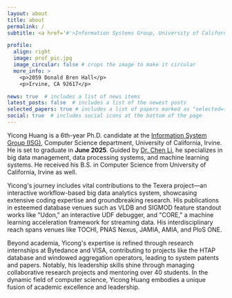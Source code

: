 ```yaml
---
layout: about
title: about
permalink: /
subtitle: <a href='#'>Information Systems Group, University of California, Irvine</a>.

profile:
  align: right
  image: prof_pic.jpg
  image_circular: false # crops the image to make it circular
  more_info: >
    <p>2059 Donald Bren Hall</p>
    <p>Irvine, CA 92617</p>

news: true  # includes a list of news items
latest_posts: false  # includes a list of the newest posts
selected_papers: true # includes a list of papers marked as "selected={true}"
social: true  # includes social icons at the bottom of the page
---
```


Yicong Huang is a 6th-year Ph.D. candidate at the [Information System Group (ISG)](https://isg.ics.uci.edu), Computer
Science department, University of California, Irvine.
He is set to graduate in **June 2025**. 
Guided by [Dr. Chen Li](https://chenli.ics.uci.edu), he specializes in big data management, data processing systems, and
machine learning systems. 
He received his B.S. in Computer Science from University of California, Irvine as well.

Yicong's journey includes vital contributions to the Texera project—an interactive workflow-based big data analytics
system, showcasing extensive coding expertise and groundbreaking research.
His publications in esteemed database venues
such as VLDB and SIGMOD feature standout works like "Udon," an interactive UDF debugger, and "CORE," a machine learning
acceleration framework for streaming data.
His interdisciplinary reach spans venues like TOCHI, PNAS Nexus, JAMIA, AMIA, and PloS ONE.

Beyond academia, Yicong's expertise is refined through research internships at Bytedance and VISA, contributing to
projects like the HTAP database and windowed aggregation operators, leading to system patents and papers.
Notably, his leadership skills shine through managing collaborative research projects and mentoring over 40 students.
In the dynamic field of computer science, Yicong Huang embodies a unique fusion of academic excellence and leadership.



